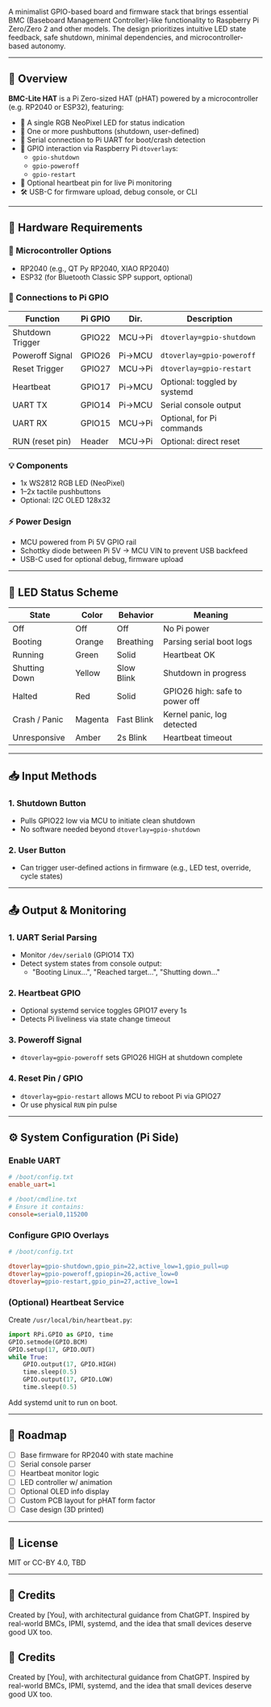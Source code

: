 A minimalist GPIO-based board and firmware stack that brings essential BMC (Baseboard Management Controller)-like functionality to Raspberry Pi Zero/Zero 2 and other models. The design prioritizes intuitive LED state feedback, safe shutdown, minimal dependencies, and microcontroller-based autonomy.

---

## 🧠 Overview

**BMC-Lite HAT** is a Pi Zero-sized HAT (pHAT) powered by a microcontroller (e.g. RP2040 or ESP32), featuring:

- 🌈 A single RGB NeoPixel LED for status indication
- 🔘 One or more pushbuttons (shutdown, user-defined)
- 🔄 Serial connection to Pi UART for boot/crash detection
- 🔌 GPIO interaction via Raspberry Pi `dtoverlay`s:
  - `gpio-shutdown`
  - `gpio-poweroff`
  - `gpio-restart`
- 🔎 Optional heartbeat pin for live Pi monitoring
- 🛠️ USB-C for firmware upload, debug console, or CLI

---

## 🧱 Hardware Requirements

### 🔲 Microcontroller Options
- RP2040 (e.g., QT Py RP2040, XIAO RP2040)
- ESP32 (for Bluetooth Classic SPP support, optional)

### 🔗 Connections to Pi GPIO
| Function          | Pi GPIO | Dir.     | Description                       |
|------------------|---------|----------|-----------------------------------|
| Shutdown Trigger | GPIO22  | MCU→Pi   | `dtoverlay=gpio-shutdown`        |
| Poweroff Signal  | GPIO26  | Pi→MCU   | `dtoverlay=gpio-poweroff`        |
| Reset Trigger    | GPIO27  | MCU→Pi   | `dtoverlay=gpio-restart`         |
| Heartbeat        | GPIO17  | Pi→MCU   | Optional: toggled by systemd      |
| UART TX          | GPIO14  | Pi→MCU   | Serial console output             |
| UART RX          | GPIO15  | MCU→Pi   | Optional, for Pi commands         |
| RUN (reset pin)  | Header  | MCU→Pi   | Optional: direct reset            |

### 💡 Components
- 1x WS2812 RGB LED (NeoPixel)
- 1–2x tactile pushbuttons
- Optional: I2C OLED 128x32

### ⚡ Power Design
- MCU powered from Pi 5V GPIO rail
- Schottky diode between Pi 5V → MCU VIN to prevent USB backfeed
- USB-C used for optional debug, firmware upload

---

## 🌈 LED Status Scheme

| State            | Color   | Behavior     | Meaning                      |
|------------------|---------|--------------|-------------------------------|
| Off              | Off     | Off          | No Pi power                  |
| Booting          | Orange  | Breathing    | Parsing serial boot logs     |
| Running          | Green   | Solid        | Heartbeat OK                 |
| Shutting Down    | Yellow  | Slow Blink   | Shutdown in progress         |
| Halted           | Red     | Solid        | GPIO26 high: safe to power off|
| Crash / Panic    | Magenta | Fast Blink   | Kernel panic, log detected   |
| Unresponsive     | Amber   | 2s Blink     | Heartbeat timeout            |

---

## 📥 Input Methods

### 1. **Shutdown Button**
- Pulls GPIO22 low via MCU to initiate clean shutdown
- No software needed beyond `dtoverlay=gpio-shutdown`

### 2. **User Button**
- Can trigger user-defined actions in firmware (e.g., LED test, override, cycle states)

---

## 📤 Output & Monitoring

### 1. **UART Serial Parsing**
- Monitor `/dev/serial0` (GPIO14 TX)
- Detect system states from console output:
  - "Booting Linux...", "Reached target...", "Shutting down..."

### 2. **Heartbeat GPIO**
- Optional systemd service toggles GPIO17 every 1s
- Detects Pi liveliness via state change timeout

### 3. **Poweroff Signal**
- `dtoverlay=gpio-poweroff` sets GPIO26 HIGH at shutdown complete

### 4. **Reset Pin / GPIO**
- `dtoverlay=gpio-restart` allows MCU to reboot Pi via GPIO27
- Or use physical `RUN` pin pulse

---

## ⚙️ System Configuration (Pi Side)

### Enable UART
```ini
# /boot/config.txt
enable_uart=1

# /boot/cmdline.txt
# Ensure it contains:
console=serial0,115200
```

### Configure GPIO Overlays
```ini
# /boot/config.txt

dtoverlay=gpio-shutdown,gpio_pin=22,active_low=1,gpio_pull=up
dtoverlay=gpio-poweroff,gpiopin=26,active_low=0
dtoverlay=gpio-restart,gpio_pin=27,active_low=1
```

### (Optional) Heartbeat Service
Create `/usr/local/bin/heartbeat.py`:
```python
import RPi.GPIO as GPIO, time
GPIO.setmode(GPIO.BCM)
GPIO.setup(17, GPIO.OUT)
while True:
    GPIO.output(17, GPIO.HIGH)
    time.sleep(0.5)
    GPIO.output(17, GPIO.LOW)
    time.sleep(0.5)
```
Add systemd unit to run on boot.

---

## 🚧 Roadmap
- [ ] Base firmware for RP2040 with state machine
- [ ] Serial console parser
- [ ] Heartbeat monitor logic
- [ ] LED controller w/ animation
- [ ] Optional OLED info display
- [ ] Custom PCB layout for pHAT form factor
- [ ] Case design (3D printed)

---

## 📄 License
MIT or CC-BY 4.0, TBD

---

## 💬 Credits
Created by [You], with architectural guidance from ChatGPT. Inspired by real-world BMCs, IPMI, systemd, and the idea that small devices deserve good UX too.



## 💬 Credits
Created by [You], with architectural guidance from ChatGPT. Inspired by real-world BMCs, IPMI, systemd, and the idea that small devices deserve good UX too.
